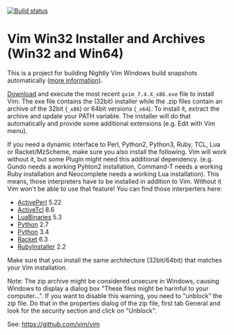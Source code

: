 [![Build status](https://ci.appveyor.com/api/projects/status/0x8kevh62dkdt7mu?svg=true)](https://ci.appveyor.com/project/chrisbra/vim-win32-installer)


# Vim Win32 Installer and Archives (Win32 and Win64)

This is a project for building Nightly Vim Windows build snapshots automatically ([more information](http://vim.wikia.com/wiki/Where_to_download_Vim)).

[Download](https://github.com/vim/vim-win32-installer/releases) and execute the
most recent `gvim_7.4.X_x86.exe` file to install Vim. The exe file contains the
(32bit) installer while the .zip files contain an archive of the 32bit (`_x86`)
or 64bit versions (`_x64`). To install it, extract the archive and update your
PATH variable. The installer will do that automatically and provide some
additional extensions (e.g. Edit with Vim menu).

If you need a dynamic interface to Perl, Python2, Python3, Ruby, TCL, Lua or
Racket/MzScheme, make sure you also install the following. Vim will work
without it, but some Plugin might need this additional dependency. (e.g. Gundo
needs a working Pyhton2 installation, Command-T needs a working Ruby
installation and Neocomplete needs a working Lua installation). This means,
those interpreters have to be installed in addition to Vim. Without it Vim
won't be able to use that feature! You can find those interperters here:

* [ActivePerl](http://www.activestate.com/activeperl/downloads) 5.22
* [ActiveTcl](http://www.activestate.com/activetcl/downloads) 8.6
* [LuaBinaries](http://luabinaries.sourceforge.net/download.html) 5.3
* [Python](https://www.python.org/downloads/) 2.7
* [Python](https://www.python.org/downloads/) 3.4
* [Racket](https://download.racket-lang.org/) 6.3
* [RubyInstaller](http://rubyinstaller.org/downloads/) 2.2

Make sure that you install the same architecture (32bit/64bit) that matches
your Vim installation.

Note: The zip archive might be considered unsecure in Windows, causing Windows to display a dialog box "These files might be harmful to your computer...". If you want to disable this warning, you need to "unblock" the zip file. Do that in the properties dialog of the zip file, first tab General and look for the security section and click on "Unblock".

See: https://github.com/vim/vim
